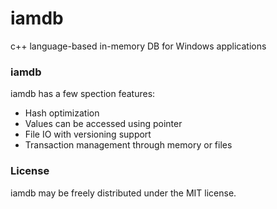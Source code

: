 # iamdb
c++ language-based in-memory DB for Windows applications

### iamdb
iamdb has a few spection features:

* Hash optimization
* Values can be accessed using pointer
* File IO with versioning support
* Transaction management through memory or files

### License
iamdb may be freely distributed under the MIT license.
